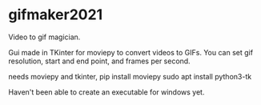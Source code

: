 # gifmaker2021
Video to gif magician.

Gui made in TKinter for moviepy to convert videos to GIFs.
You can set gif resolution, start and end point, and frames per second.

needs moviepy and tkinter,
pip install moviepy
sudo apt install python3-tk

Haven't been able to create an executable for windows yet.
